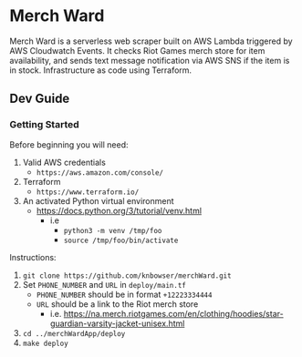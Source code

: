 # Merch Ward
Merch Ward is a serverless web scraper built on AWS Lambda triggered by AWS Cloudwatch Events. It checks Riot Games merch store for item availability, and sends text message notification via AWS SNS if the item is in stock. Infrastructure as code using Terraform. 


## Dev Guide

### Getting Started


Before beginning you will need:
1. Valid AWS credentials 
	* `https://aws.amazon.com/console/`
2. Terraform
	* `https://www.terraform.io/`
3. An activated Python virtual environment
	* https://docs.python.org/3/tutorial/venv.html
		* i.e
			* `python3 -m venv /tmp/foo`
			* `source /tmp/foo/bin/activate`

Instructions:
1. `git clone https://github.com/knbowser/merchWard.git`
3. Set `PHONE_NUMBER` and `URL` in `deploy/main.tf`
   * `PHONE_NUMBER` should be in format `+12223334444`
   * `URL` should be a link to the Riot merch store
     * i.e. https://na.merch.riotgames.com/en/clothing/hoodies/star-guardian-varsity-jacket-unisex.html
4. `cd ../merchWardApp/deploy`
5. `make deploy`

